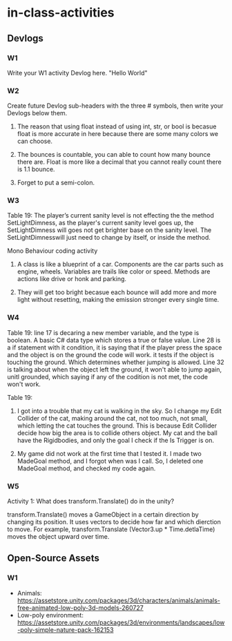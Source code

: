 # in-class-activities
## Devlogs
### W1
Write your W1 activity Devlog here.
"Hello World"

### W2
Create future Devlog sub-headers with the three # symbols, then write your Devlogs below them.
1. The reason that using float instead of using int, str, or bool is becasue float is more accurate in here because there are some many colors we can choose.

2. The bounces is countable, you can able to count how many bounce there are. Float is more like a decimal that you cannot really count there is 1.1 bounce.

3. Forget to put a semi-colon.

### W3
Table 19: The player’s current sanity level is not effecting the the method SetLightDimness, as the player's current sanity level goes up, the SetLightDimness will goes not get brighter base on the sanity level. The SetLightDimnesswill just need to change by itself, or inside the method.



Mono Behaviour coding activity
1. A class is like a blueprint of a car. Components are the car parts such as engine, wheels. Variables are trails like color or speed. Methods are actions like drive or honk and parking.

2. They will get too bright becasue each bounce will add more and more light without resetting, making the emission stronger every single time.

### W4
Table 19: line 17 is decaring a new member variable, and the type is boolean. A basic C# data type which stores a true or false value. Line 28 is a if statement with it condition, it is saying that if the player press the space and the object is on the ground the code will work. it tests if the object is touching the ground. Which determines whether jumping is allowed. Line 32 is talking about when the object left the ground, it won't able to jump again, unitl grounded, which saying if any of the codition is not met, the code won't work.

Table 19:
1. I got into a trouble that my cat is walking in the sky. So I change my Edit Collider of the cat, making around the cat, not too much, not small, which letting the cat touches the ground. This is because Edit Collider decide how big the area is to collide others object. My cat and the ball have the Rigidbodies, and only the goal I check if the Is Trigger is on.

2. My game did not work at the first time that I tested it. I made two MadeGoal method, and I forgot when was I call. So, I deleted one MadeGoal method, and checked my code again.

### W5
Activity 1: 
What does transform.Translate() do in the unity?

transform.Translate() moves a GameObject in a certain direction by changing its position. It uses vectors to decide how far and which dierction to move. For example, transform.Translate (Vector3.up * Time.detlaTime) moves the object upward over time. 


## Open-Source Assets
### W1
- Animals: https://assetstore.unity.com/packages/3d/characters/animals/animals-free-animated-low-poly-3d-models-260727 
- Low-poly environment: https://assetstore.unity.com/packages/3d/environments/landscapes/low-poly-simple-nature-pack-162153 